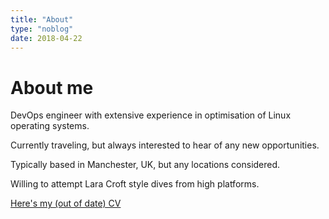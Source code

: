 ```yaml
---
title: "About"
type: "noblog"
date: 2018-04-22
---
```

# About me

DevOps engineer with extensive experience in optimisation of Linux operating systems.

Currently traveling, but always interested to hear of any new opportunities.

Typically based in Manchester, UK, but any locations considered.

Willing to attempt Lara Croft style dives from high platforms.

[Here's my (out of date) CV](/cv.pdf)
